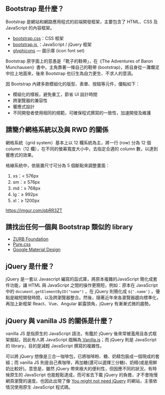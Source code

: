 ## Bootstrap 是什麼？
Bootstrap 是網站和網路應用程式的前端開發框架，主要包含了 HTML、CSS 及 JavaScript 的內容框架。
- [bootstrap.css](https://github.com/twbs/bootstrap/blob/master/dist/css/bootstrap.css)：CSS 框架
- [bootstrap.js ](https://github.com/twbs/bootstrap/blob/master/dist/js/bootstrap.js)：JavaScript / jQuery 框架
- [glyphicons](https://getbootstrap.com/docs/3.3/components/) — 圖示庫 (icon font set)

Bootstrap 原字面上的意愚是「靴子的鞋帶」，在《The Adventures of Baron Munchausen》書中，主角靠著一條自己的鞋帶 (bootstrap)，將自身從一灘爛泥中拉上地面來，後來 Bootstrap 也衍生為自力更生、不求人的意涵。

因 Bootstrap 內建多款模組化的版型、表單、按鈕等元件，優點如下：
- 模組化的樣板，避免重工，節省 UI 設計時間
- 跨瀏覽器的兼容性
- 響應式設計
- 不同開發者使用相同的規範，可確保程式撰寫的一致性，加速開發及維護


## 請簡介網格系統以及與 RWD 的關係
網格系統（grid system）基本上以 12 欄系統為主，將一行 (row) 分為 12 個 column（12 欄），在不同的螢幕寬度大小中，去指定合適的 column 數，以達到響應式的效果。

格線系統中，依裝置尺寸可分為 5 個斷點來調整畫面：

1. xs：< 576px
2. sm：≥ 576px
3. md：≥ 768px
4. lg：≥ 992px
5. xl：≥ 1200px

https://imgur.com/pbRR3ZT


## 請找出任何一個與 Bootstrap 類似的 library
- [ZURB Foundation](https://zurb.com/responsive)
- [Pure.css
](https://purecss.io/)
- [Google Material Design
](https://material.io/) 

## jQuery 是什麼？
jQuery 是一套以 Javascript 編寫的函式庫，將原本複雜的JavaScript 簡化成套件功能，讓 HTML 與 JavaScript 之間的操作更簡短，例如：原本在 JavaScript 中的 `document.getElementByID("name")` ，在 jQuery 則簡化成 `${'.name'}` 。優點是縮短開發時間，以及跨瀏覽器整合。然後，隨著近年來各瀏覽器趨向標準化，再加上新框架 React、Vue、Angular 嶄露頭角，jQuery 有漸漸式微的趨勢。


## jQuery 與 vanilla JS 的關係是什麼？
vanilla JS 是指原生的 JavaScript 語法，有鑑於 jQuery 後來常被濫用且各式框架掘起，因此有人將 JavaScript 戲稱為[ Vanilla.js](hhttp://vanilla-js.com/)；而 jQuery 則是 JavaScript 的 library，目的是減輕 JavaScript 撰寫的複雜性。

可以將 jQuery 想像是三合一咖啡包，已將咖啡粉、糖、奶精包裝成一個現成的套組；而 vanilla JS 則是自己煮咖啡，再加糖(還可以選擇三分糖)、奶精(或是用鮮奶比較好)。意思是，雖然 jQuery 帶來極大的便利性，但因應不同的狀況，有時候原生的 JavaScript 也能輕鬆達成，而可省去下載 jQuery 的負擔，才不會拖慢網頁瀏覽的速度。也因此出現了像 [You might not need jQuery](http://youmightnotneedjquery.com/) 的網站，主張依情況使用原生 JavaScript 程式碼。

